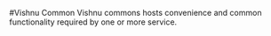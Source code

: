 #Vishnu Common
Vishnu commons hosts convenience and common functionality required by one or more service.